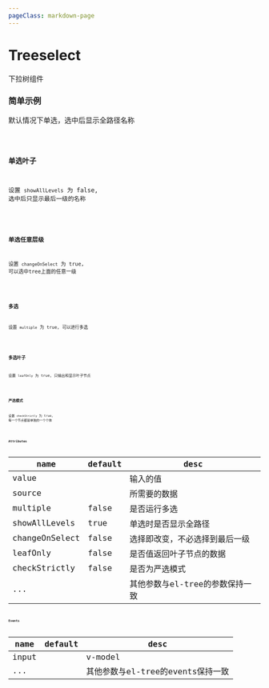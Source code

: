 ```yaml
---
pageClass: markdown-page
---
```


# Treeselect

下拉树组件

### 简单示例

默认情况下单选，选中后显示全路径名称

<Code tag="Treeselect/Simple"/>

### 单选叶子

设置 `showAllLevels` 为 false, 选中后只显示最后一级的名称

<Code tag="Treeselect/SimpleLast"/>

### 单选任意层级

设置 `changeOnSelect` 为 true, 可以选中tree上面的任意一级

<Code tag="Treeselect/SimpleChange"/>

### 多选

设置 `multiple` 为 true, 可以进行多选

<Code tag="Treeselect/Multiple"/>

### 多选叶子

设置 `leafOnly` 为 true, 只输出和显示叶子节点

<Code tag="Treeselect/MultipleLeafOnly"/>

### 严选模式

设置 `checkStrictly` 为 true, 每一个节点都是单独的一个个体

<Code tag="Treeselect/MultipleStrictly"/>

### Attributes

| name           | default | desc                      
|----------------|---------|-------------
| value          |         | 输入的值             
| source         |         | 所需要的数据              
| multiple       |  false  | 是否运行多选                          
| showAllLevels  |  true   | 单选时是否显示全路径                          
| changeOnSelect |  false  | 选择即改变，不必选择到最后一级                          
| leafOnly       |  false  | 是否值返回叶子节点的数据                          
| checkStrictly  |  false  | 是否为严选模式                          
| ...            |         | 其他参数与el-tree的参数保持一致                          

### Events

| name           | default | desc                      
|----------------|---------|-------------
| input          |         | v-model            
| ...            |         | 其他参数与el-tree的events保持一致                          
